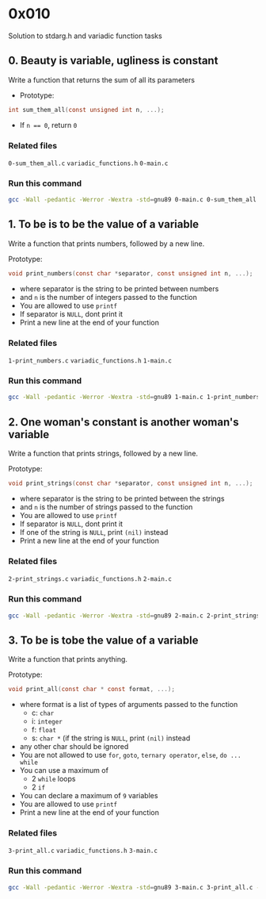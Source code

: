 # 0x010
Solution to stdarg.h and variadic function tasks

## 0. Beauty is variable, ugliness is constant
Write a function that returns the sum of all its parameters

- Prototype:
```C
int sum_them_all(const unsigned int n, ...);
```
- If `n == 0`, return `0`

### Related files
`0-sum_them_all.c` `variadic_functions.h` `0-main.c`

### Run this command
```bash
gcc -Wall -pedantic -Werror -Wextra -std=gnu89 0-main.c 0-sum_them_all.c -o a && ./a
```

## 1. To be is to be the value of a variable
Write a function that prints numbers, followed by a new line.

Prototype: 
```C
void print_numbers(const char *separator, const unsigned int n, ...);
```
- where separator is the string to be printed between numbers
- and `n` is the number of integers passed to the function
- You are allowed to use `printf`
- If separator is `NULL`, dont print it
- Print a new line at the end of your function

### Related files
`1-print_numbers.c` `variadic_functions.h` `1-main.c`

### Run this command
```bash
gcc -Wall -pedantic -Werror -Wextra -std=gnu89 1-main.c 1-print_numbers.c -o b && ./b
```

## 2. One woman's constant is another woman's variable
Write a function that prints strings, followed by a new line.

Prototype: 
```C
void print_strings(const char *separator, const unsigned int n, ...);
```
- where separator is the string to be printed between the strings
- and `n` is the number of strings passed to the function
- You are allowed to use `printf`
- If separator is `NULL`, dont print it
- If one of the string is `NULL`, print `(nil)` instead
- Print a new line at the end of your function

### Related files
`2-print_strings.c` `variadic_functions.h` `2-main.c`

### Run this command
```bash
gcc -Wall -pedantic -Werror -Wextra -std=gnu89 2-main.c 2-print_strings.c -o c && ./c
```

## 3. To be is tobe the value of a variable
Write a function that prints anything.

Prototype: 
```C
void print_all(const char * const format, ...);
```
* where format is a list of types of arguments passed to the function
    - c: `char`
    - i: `integer`
    - f: `float`
    - s: `char *` (if the string is `NULL`, print `(nil)` instead
* any other char should be ignored
* You are not allowed to use `for`, `goto`, `ternary operator`, `else`, `do ... while`
* You can use a maximum of
   - 2 `while` loops
    - 2 `if`
* You can declare a maximum of `9` variables
* You are allowed to use `printf`
* Print a new line at the end of your function

### Related files
`3-print_all.c` `variadic_functions.h` `3-main.c`

### Run this command
```bash
gcc -Wall -pedantic -Werror -Wextra -std=gnu89 3-main.c 3-print_all.c -o d && ./d
```
